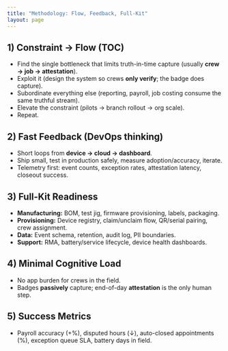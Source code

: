 ```yaml
---
title: "Methodology: Flow, Feedback, Full-Kit"
layout: page
---
```



## 1) Constraint → Flow (TOC)
- Find the single bottleneck that limits truth-in-time capture (usually **crew → job → attestation**).
- Exploit it (design the system so crews **only verify**; the badge does capture).
- Subordinate everything else (reporting, payroll, job costing consume the same truthful stream).
- Elevate the constraint (pilots → branch rollout → org scale).
- Repeat.

## 2) Fast Feedback (DevOps thinking)
- Short loops from **device → cloud → dashboard**.
- Ship small, test in production safely, measure adoption/accuracy, iterate.
- Telemetry first: event counts, exception rates, attestation latency, closeout success.

## 3) Full-Kit Readiness
- **Manufacturing:** BOM, test jig, firmware provisioning, labels, packaging.
- **Provisioning:** Device registry, claim/unclaim flow, QR/serial pairing, crew assignment.
- **Data:** Event schema, retention, audit log, PII boundaries.
- **Support:** RMA, battery/service lifecycle, device health dashboards.

## 4) Minimal Cognitive Load
- No app burden for crews in the field.
- Badges **passively** capture; end-of-day **attestation** is the only human step.

## 5) Success Metrics
- Payroll accuracy (+%), disputed hours (↓), auto-closed appointments (%), exception queue SLA, battery days in field.
